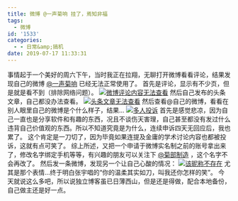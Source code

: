 ```yaml
---
title: 微博 @一声菊响 挂了，焉知非福
tags:
  - 微博
id: '1533'
categories:
  - - 日常&amp;搞机
date: 2019-07-17 11:33:31
---
```


事情起于一个美好的周六下午，当时我正在拉翔，无聊打开微博看看评论，结果发现自己的微博 [@一声菊响](http://weibo.com/winningone) 已经无法正常使用了。 首先是评论，显示有不少页，但是就是看不到（排除网络问题）。 [![微博评论内容无法查看](https://i.loli.net/2019/07/17/5d2e91d7ce7a459996.png)](https://i.loli.net/2019/07/17/5d2e91d7ce7a459996.png) 然后自己发布的头条文章，自己都没办法查看。 [![头条文章无法查看](https://i.loli.net/2019/07/17/5d2e9222d8f9066285.png)](https://i.loli.net/2019/07/17/5d2e9222d8f9066285.png) 然后查看@自己的微博，看看在别人眼里自己的微博是个什么样子，结果... [![多人投诉](https://i.loli.net/2019/07/17/5d2e926a8107e51569.png)](https://i.loli.net/2019/07/17/5d2e926a8107e51569.png) 首先是感觉悲凉，因为自己一直也是分享软件和有趣的东西，况且不谈伤天害理，自己甚至都没有发过什么违背自己价值观的东西。所以不知道究竟是为什么，连续申诉四天无回应后，我也累了。 这个肯定是一刀切了，因为毕竟如果连提及金庸的学术讨论内容也都被投诉，这就有点可笑了。 综上所述，又把一个申请于微博实名制之前的账号拿出来了，修改名字绑定手机等等，有兴趣的朋友可以关注下 [@菊部制造](http://weibo.com/jubuzz) ，这个名字不会再改了。 然后发一条微博，发现另一个让自己心酸的情况： [![该昵称不存在](https://i.loli.net/2019/07/17/5d2e93fd6390618390.png)](https://i.loli.net/2019/07/17/5d2e93fd6390618390.png) 尤其是那个表情...终于明白张宇唱的“你的温柔其实如刀，叫我还你怎样的笑”。 今天就说这么多吧，所以说独立博客虽已日薄西山，但是还是得做，配合本地备份，自己做主还是好一点。